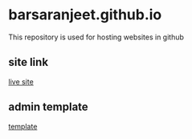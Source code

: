 # barsaranjeet.github.io
 This repository is used for hosting websites in github

## site link
[live site](https://barsaranjeet.github.io/)

## admin template
[template](https://coreui.io/product/free-react-admin-template/#live-preview)